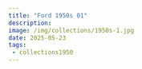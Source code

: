 ```yaml
---
title: "Ford 1950s 01"
description: 
image: /img/collections/1950s-1.jpg
date: 2025-05-23
tags: 
 - collections1950
---
```


